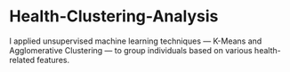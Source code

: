 # Health-Clustering-Analysis
I applied unsupervised machine learning techniques — K-Means and Agglomerative Clustering — to group individuals based on various health-related features.
